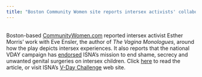 ```yaml
---
title: "Boston Community Women site reports intersex activists' collaboration with V-Day"
---
```


<br>Boston-based [CommunityWomen.com][1] reported intersex activist Esther Morris&#8217; work with Eve Ensler, the author of _The Vagina Monologues_, around how the play depicts intersex experiences. It also reports that the national <span class="caps">VDAY</span> campaign has [endorsed][2] <span class="caps">ISNA</span>&#8217;s mission to end shame, secrecy and unwanted genital surgeries on intersex children. Click [here][3] to read the article, or visit <span class="caps">ISNA</span>&#8217;s [V-Day Challenge][4] web site.<br>

 [1]: http://www.communitywomen.com/
 [2]: http://www.vday.org/ie/index2.cfm?articleID=642
 [3]: http://www.communitywomen.com/news/article.html?id=23
 [4]: /events/vday/index.html
